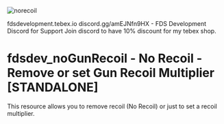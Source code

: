 
![norecoil](https://github.com/fabryyzzz/fdsdev_noGunRecoil/assets/58892804/35020738-1c15-4c90-aba6-960b3b6697de)

fdsdevelopment.tebex.io
discord.gg/amEJNfn9HX - FDS Development Discord for Support
Join discord to have 10% discount for my tebex shop.


# fdsdev_noGunRecoil - No Recoil - Remove or set Gun Recoil Multiplier [STANDALONE]

This resource allows you to remove recoil (No Recoil) or just to set a recoil multiplier.

